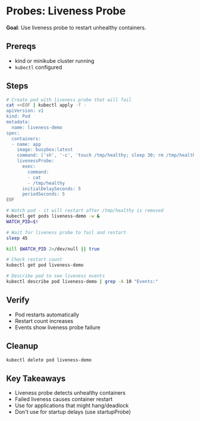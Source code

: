 # Probes: Liveness Probe

**Goal**: Use liveness probe to restart unhealthy containers.

## Prereqs

- kind or minikube cluster running
- `kubectl` configured

## Steps

```bash
# Create pod with liveness probe that will fail
cat <<EOF | kubectl apply -f -
apiVersion: v1
kind: Pod
metadata:
  name: liveness-demo
spec:
  containers:
  - name: app
    image: busybox:latest
    command: ['sh', '-c', 'touch /tmp/healthy; sleep 30; rm /tmp/healthy; sleep 600']
    livenessProbe:
      exec:
        command:
        - cat
        - /tmp/healthy
      initialDelaySeconds: 5
      periodSeconds: 5
EOF

# Watch pod - it will restart after /tmp/healthy is removed
kubectl get pods liveness-demo -w &
WATCH_PID=$!

# Wait for liveness probe to fail and restart
sleep 45

kill $WATCH_PID 2>/dev/null || true

# Check restart count
kubectl get pod liveness-demo

# Describe pod to see liveness events
kubectl describe pod liveness-demo | grep -A 10 "Events:"
```

## Verify

- Pod restarts automatically
- Restart count increases
- Events show liveness probe failure

## Cleanup

```bash
kubectl delete pod liveness-demo
```

## Key Takeaways

- Liveness probe detects unhealthy containers
- Failed liveness causes container restart
- Use for applications that might hang/deadlock
- Don't use for startup delays (use startupProbe)
